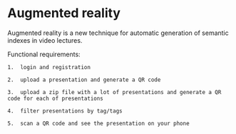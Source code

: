# Augmented reality

Augmented reality is a new technique for automatic generation of semantic indexes in video lectures.

Functional requirements:

	1.	login and registration 
	
	2.	upload a presentation and generate a QR code 
	
	3.	upload a zip file with a lot of presentations and generate a QR code for each of presentations
	
	4.	filter presentations by tag/tags
	
	5.	scan a QR code and see the presentation on your phone
